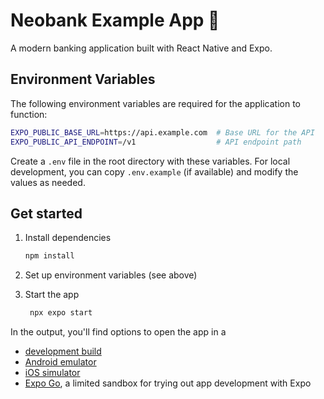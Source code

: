# Neobank Example App 🏦

A modern banking application built with React Native and Expo.

## Environment Variables

The following environment variables are required for the application to function:

```bash
EXPO_PUBLIC_BASE_URL=https://api.example.com  # Base URL for the API
EXPO_PUBLIC_API_ENDPOINT=/v1                  # API endpoint path
```

Create a `.env` file in the root directory with these variables. For local development, you can copy `.env.example` (if available) and modify the values as needed.

## Get started

1. Install dependencies

   ```bash
   npm install
   ```

2. Set up environment variables (see above)

3. Start the app

   ```bash
    npx expo start
   ```

In the output, you'll find options to open the app in a

- [development build](https://docs.expo.dev/develop/development-builds/introduction/)
- [Android emulator](https://docs.expo.dev/workflow/android-studio-emulator/)
- [iOS simulator](https://docs.expo.dev/workflow/ios-simulator/)
- [Expo Go](https://expo.dev/go), a limited sandbox for trying out app development with Expo


